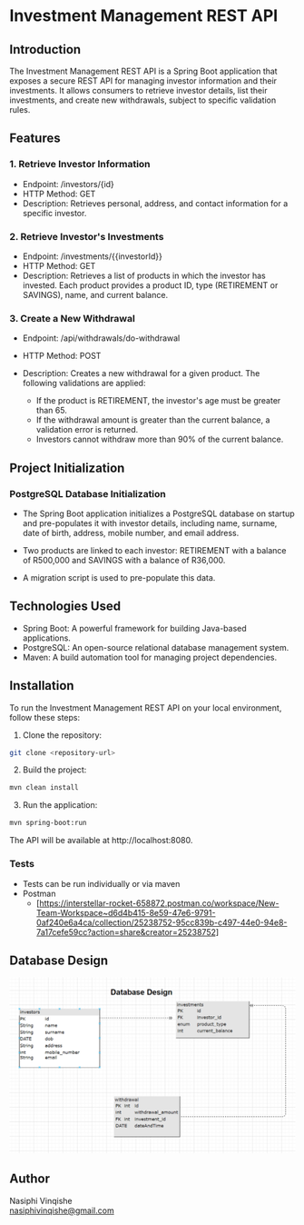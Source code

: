 # Investment Management REST API

## Introduction

The Investment Management REST API is a Spring Boot application that exposes a secure REST API for managing investor
information and their investments. It allows consumers to retrieve investor details, list their investments, and create
new withdrawals, subject to specific validation rules.

## Features

### 1. Retrieve Investor Information

* Endpoint: /investors/{id}
* HTTP Method: GET
* Description: Retrieves personal, address, and contact information for a specific investor.

### 2. Retrieve Investor's Investments

* Endpoint: /investments/{{investorId}}
* HTTP Method: GET
* Description: Retrieves a list of products in which the investor has invested. Each product provides a product ID,
  type (RETIREMENT or SAVINGS), name, and current balance.

### 3. Create a New Withdrawal

* Endpoint: /api/withdrawals/do-withdrawal

* HTTP Method: POST

* Description: Creates a new withdrawal for a given product. The following validations are applied:

    * If the product is RETIREMENT, the investor's age must be greater than 65.
    * If the withdrawal amount is greater than the current balance, a validation error is returned.
    * Investors cannot withdraw more than 90% of the current balance.

## Project Initialization

### PostgreSQL Database Initialization

* The Spring Boot application initializes a PostgreSQL database on startup and pre-populates it with investor details,
  including name, surname, date of birth, address, mobile number, and email address.

* Two products are linked to each investor: RETIREMENT with a balance of R500,000 and SAVINGS with a balance of R36,000.

* A migration script is used to pre-populate this data.

## Technologies Used

* Spring Boot: A powerful framework for building Java-based applications.
* PostgreSQL: An open-source relational database management system.
* Maven: A build automation tool for managing project dependencies.

## Installation

To run the Investment Management REST API on your local environment, follow these steps:

1. Clone the repository:

```bash
git clone <repository-url>

```

2. Build the project:

```bash
mvn clean install

```

3. Run the application:

```bash
mvn spring-boot:run

```

The API will be available at http://localhost:8080.

### Tests

* Tests can be run individually or via maven
* Postman
  - [https://interstellar-rocket-658872.postman.co/workspace/New-Team-Workspace~d6d4b415-8e59-47e6-9791-0af240e6a4ca/collection/25238752-95cc839b-c497-44e0-94e8-7a17cefe59cc?action=share&creator=25238752]

## Database Design

![img_2.png](img_2.png)

## Author

Nasiphi Vinqishe  
nasiphivinqishe@gmail.com
